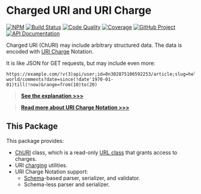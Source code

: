 # Charged URI and URI Charge

[![NPM][npm-image]][npm-url]
[![Build Status][build-status-img]][build-status-link]
[![Code Quality][quality-img]][quality-link]
[![Coverage][coverage-img]][coverage-link]
[![GitHub Project][github-image]][github-url]
[![API Documentation][api-docs-image]][api documentation]

Charged URI (ChURI) may include arbitrary structured data. The data is encoded with [URI Charge] Notation.

It is like JSON for GET requests, but may include even more:

```
https://example.com/!v(3)api/user;id=0n302875106592253/article;slug=hello-world/comments?date=since(!date'1970-01-01)till(!now)&range=from(10)to(20)
```

> **[See the explanation >>>][explanation]**

> **[Read more about URI Charge Notation >>>][URI Charge]**

[npm-image]: https://img.shields.io/npm/v/churi.svg?logo=npm
[npm-url]: https://www.npmjs.com/package/churi
[build-status-img]: https://github.com/UCNot/churi/workflows/Build/badge.svg
[build-status-link]: https://github.com/UCNot/churi/actions?query=workflow:Build
[quality-img]: https://app.codacy.com/project/badge/Grade/059cf0c8e981426591b8c9df3b327e4b
[quality-link]: https://app.codacy.com/gh/UCNot/churi/dashboard?utm_source=gh&utm_medium=referral&utm_content=&utm_campaign=Badge_grade
[coverage-img]: https://app.codacy.com/project/badge/Coverage/059cf0c8e981426591b8c9df3b327e4b
[coverage-link]: https://app.codacy.com/gh/UCNot/churi/dashboard?utm_source=gh&utm_medium=referral&utm_content=&utm_campaign=Badge_coverage
[github-image]: https://img.shields.io/static/v1?logo=github&label=GitHub&message=project&color=informational
[github-url]: https://github.com/UCNot/churi
[api-docs-image]: https://img.shields.io/static/v1?logo=typescript&label=API&message=docs&color=informational
[API documentation]: https://ucnot.github.io/churi/
[explanation]: https://github.com/UCNot/churi/blob/master/doc/explanation.md
[URI Charge]: https://github.com/UCNot/churi/blob/master/doc/uri-charge.md

## This Package

This package provides:

- [ChURI] class, which is a read-only [URL class] that grants access to charges.
- URI [charging] utilities.
- URI Charge Notation support:
  - [Schema]-based parser, serializer, and validator.
  - Schema-less parser and serializer.

[ChURI]: https://github.com/UCNot/churi/blob/master/doc/churi.md
[charging]: https://github.com/UCNot/churi/blob/master/doc/churi.md#charging
[URL class]: https://developer.mozilla.org/docs/Web/API/URL
[Schema]: https://github.com/UCNot/churi/blob/master/doc/schema.md
